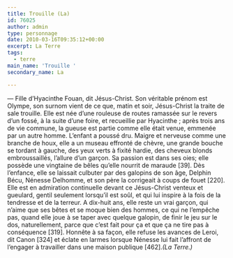 ```yaml
---
title: Trouille (La)
id: 76025
author: admin
type: personnage
date: 2010-03-16T09:35:12+00:00
excerpt: La Terre
tags:
  - terre
main_name: 'Trouille '
secondary_name: La

---
```

— Fille d&rsquo;Hyacinthe Fouan, dit Jésus-Christ. Son véritable prénom est Olympe, son surnom vient de ce que, matin et soir, Jésus-Christ la traite de sale trouille. Elle est née d&rsquo;une rouleuse de routes ramassée sur le revers d&rsquo;un fossé, à la suite d&rsquo;une foire, et recueillie par Hyacinthe ; après trois ans de vie commune, la gueuse est partie comme elle était venue, emmenée par un autre homme. L&rsquo;enfant a poussé dru. Maigre et nerveuse comme une branche de houx, elle a un museau effronté de chèvre, une grande bouche se tordant à gauche, des yeux verts à fixité hardie, des cheveux blonds embroussaillés, l&rsquo;allure d&rsquo;un garçon. Sa passion est dans ses oies; elle possède une vingtaine de bêles qu&rsquo;elle nourrit de maraude [39]. Dès l&rsquo;enfance, elle se laissait culbuter par des galopins de son âge, Delphin Bécu, Nénesse Delhomme, et son père la corrigeait à coups de fouet [220]. Elle est en admiration continuelle devant ce Jésus-Christ venteux et gueulard, gentil seulement lorsqu&rsquo;il est soûl, et qui lui inspire à la fois de la tendresse et de la terreur. A dix-huit ans, elle reste un vrai garçon, qui n&rsquo;aime que ses bêtes et se moque bien des hommes, ce qui ne l&rsquo;empêche pas, quand elle joue à se taper avec quelque galopin, de finir le jeu sur le dos, naturellement, parce que c&rsquo;est fait pour ça et que ça ne tire pas à conséquence [319]. Honnête à sa façon, elle refuse les avances de Leroi, dit Canon [324] et éclate en larmes lorsque Nénesse lui fait l&rsquo;affront de l&rsquo;engager à travailler dans une maison publique [462]._(La Terre.)_